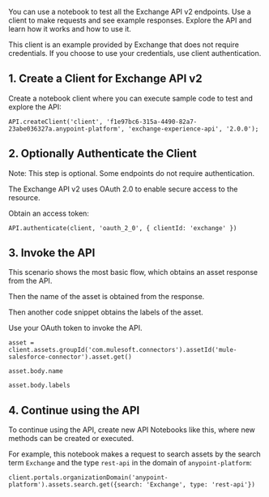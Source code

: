 You can use a notebook to test all the Exchange API v2 endpoints. Use a client to make requests and see example responses. Explore the API and learn how it works and how to use it.

This client is an example provided by Exchange that does not require credentials. If you choose to use your credentials, use client authentication.

## 1. Create a Client for Exchange API v2

Create a notebook client where you can execute sample code to test and explore the API:

```notebook
API.createClient('client', 'f1e97bc6-315a-4490-82a7-23abe036327a.anypoint-platform', 'exchange-experience-api', '2.0.0');
```

## 2. Optionally Authenticate the Client

Note: This step is optional. Some endpoints do not require authentication.

The Exchange API v2 uses OAuth 2.0 to enable secure access to the resource.

Obtain an access token:

```notebook
API.authenticate(client, 'oauth_2_0', { clientId: 'exchange' })
```

## 3. Invoke the API

This scenario shows the most basic flow, which obtains an asset response from the API.

Then the name of the asset is obtained from the response.

Then another code snippet obtains the labels of the asset.

Use your OAuth token to invoke the API.

```notebook
asset = client.assets.groupId('com.mulesoft.connectors').assetId('mule-salesforce-connector').asset.get()

asset.body.name
```

```notebook
asset.body.labels
```

## 4. Continue using the API

To continue using the API, create new API Notebooks like this, where new methods can be created or executed.

For example, this notebook makes a request to search assets by the search term `Exchange` and the type `rest-api` in the domain of `anypoint-platform`:

```notebook
client.portals.organizationDomain('anypoint-platform').assets.search.get({search: 'Exchange', type: 'rest-api'})
```

